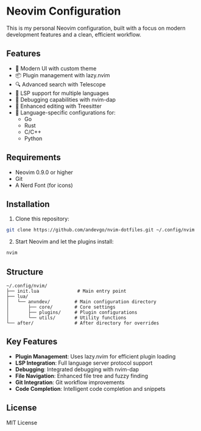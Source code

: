 # Neovim Configuration

This is my personal Neovim configuration, built with a focus on modern development features and a clean, efficient workflow.

## Features

- 🎨 Modern UI with custom theme
- 📦 Plugin management with lazy.nvim
- 🔍 Advanced search with Telescope
- 🧩 LSP support for multiple languages
- 🐛 Debugging capabilities with nvim-dap
- 📝 Enhanced editing with Treesitter
- 🎯 Language-specific configurations for:
  - Go
  - Rust
  - C/C++
  - Python

## Requirements

- Neovim 0.9.0 or higher
- Git
- A Nerd Font (for icons)

## Installation

1. Clone this repository:
```bash
git clone https://github.com/andevgo/nvim-dotfiles.git ~/.config/nvim
```

2. Start Neovim and let the plugins install:
```bash
nvim
```

## Structure

```
~/.config/nvim/
├── init.lua              # Main entry point
├── lua/
│   └── anvndev/         # Main configuration directory
│       ├── core/        # Core settings
│       ├── plugins/     # Plugin configurations
│       └── utils/       # Utility functions
└── after/               # After directory for overrides
```

## Key Features

- **Plugin Management**: Uses lazy.nvim for efficient plugin loading
- **LSP Integration**: Full language server protocol support
- **Debugging**: Integrated debugging with nvim-dap
- **File Navigation**: Enhanced file tree and fuzzy finding
- **Git Integration**: Git workflow improvements
- **Code Completion**: Intelligent code completion and snippets

## License

MIT License 